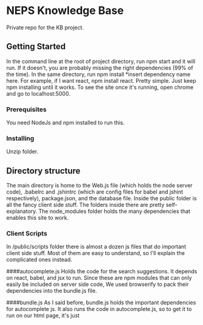 # NEPS Knowledge Base

Private repo for the KB project.

## Getting Started

In the command line at the root of project directory, run npm start and it will run. If it doesn't,
you are probably missing the right dependencies (99% of the time). In the same directory, run npm install 
*insert dependency name here. For example, if I want react, npm install react. Pretty simple. Just keep npm
installing until it works. To see the site once it's running, open chrome and go to localhost:5000.

### Prerequisites

You need NodeJs and npm installed to run this.

### Installing

Unzip folder.

## Directory structure

The main directory is home to the Web.js file (which holds the node server code), .babelrc and .jshintrc
(which are config files for babel and jshint respectively), package.json, and the database file. Inside the 
public folder is all the fancy client side stuff. The folders inside there are pretty self-explanatory. The
node_modules folder holds the many dependencies that enables this site to work.

### Client Scripts

In /public/scripts folder there is almost a dozen js files that do important client side stuff. Most of them
are easy to understand, so I'll explain the complicated ones instead. 

####autocomplete.js 
Holds the code for the search suggestions. It depends on react, babel,
and jsx to run. Since these are npm modules that can only easily be included on server side code,
We used browserify to pack their dependencies into the bundle.js file.

####bundle.js
As I said before, bundle.js holds the important dependencies for autocomplete js. It also runs the code in
autocomplete.js, so to get it to run on our html page, it's just <script src="../scripts/bundle.js"/>

####realtime.socket.js
Listen on a websocket for any events that happen concerning articles that are posted. On a 'received' event,
jQuery is used to append the newly posted article data to the display. 

## Built With

* [jQuery](https://jquery.com/) - Used for client side coding
* [SQLite](https://www.sqlite.org/) - Database
* [express](https://expressjs.com/) - Used for web framework
* [browserify](http://browserify.org/) - Packages npm modules for client-side use
* [Node](https://nodejs.org/en/) - Used for back-end
* [async](https://github.com/caolan/async) - Used to asynchronously loop through DB queries for search engine
* [quill](https://quilljs.com/) - Rich text box editor
* [ejs](http://www.embeddedjs.com/) - Templating engine
* [react](https://facebook.github.io/react/) - Used for material-ui autocomplete/ search suggestions
* [bootstrap](http://getbootstrap.com/) - Helped the site look pretty :)
* [nodemon](https://github.com/remy/nodemon) - Monitor for any changes in your node.js application and automatically restart the server
* [leven-sort](https://www.npmjs.com/package/leven-sort) - Algorithm used for search engine
* [Atom](https://atom.io/) - Text Editor/IDE used for development


## Authors

* **Adam Espinola** - *Initial work* - [PurpleBooth](https://github.com/AdamSPi)

* **Patrick Kennedy** - *Initial work* - [PurpleBooth](https://github.com/patkenne56)

## Acknowledgments

* John Shumway and Don Tiet for technical/programming help
* Kyle Wilmarth and Kyle Tavares for front-end expertise and help
* Dave Martina and Jake Balfour

